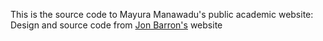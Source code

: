 This is the source code to Mayura Manawadu's public academic website: Design and source code from <a href="https://jonbarron.info/">Jon Barron's</a> website
